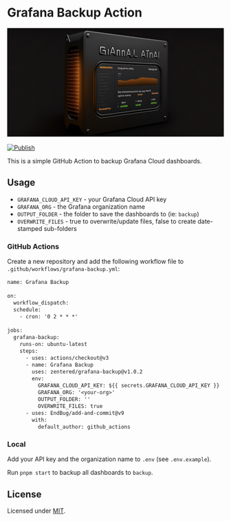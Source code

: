 # Grafana Backup Action

<p align="center">
  <img src=".github/assets/featured-image.jpg">
</p>

[![Publish](https://github.com/zentered/grafana-backup/actions/workflows/publish.yml/badge.svg)](https://github.com/zentered/grafana-backup/actions/workflows/publish.yml)

This is a simple GitHub Action to backup Grafana Cloud dashboards.

## Usage

- `GRAFANA_CLOUD_API_KEY` - your Grafana Cloud API key
- `GRAFANA_ORG` - the Grafana organization name
- `OUTPUT_FOLDER` - the folder to save the dashboards to (ie: `backup`)
- `OVERWRITE_FILES` - true to overwrite/update files, false to create
  date-stamped sub-folders

### GitHub Actions

Create a new repository and add the following workflow file to
`.github/workflows/grafana-backup.yml`:

```
name: Grafana Backup

on:
  workflow_dispatch:
  schedule:
    - cron: '0 2 * * *'

jobs:
  grafana-backup:
    runs-on: ubuntu-latest
    steps:
      - uses: actions/checkout@v3
      - name: Grafana Backup
        uses: zentered/grafana-backup@v1.0.2
        env:
          GRAFANA_CLOUD_API_KEY: ${{ secrets.GRAFANA_CLOUD_API_KEY }}
          GRAFANA_ORG: '<your-org>'
          OUTPUT_FOLDER: ''
          OVERWRITE_FILES: true
      - uses: EndBug/add-and-commit@v9
        with:
          default_author: github_actions
```

### Local

Add your API key and the organization name to `.env` (see `.env.example`).

Run `pnpm start` to backup all dashboards to `backup`.

## License

Licensed under [MIT](./LICENSE).
